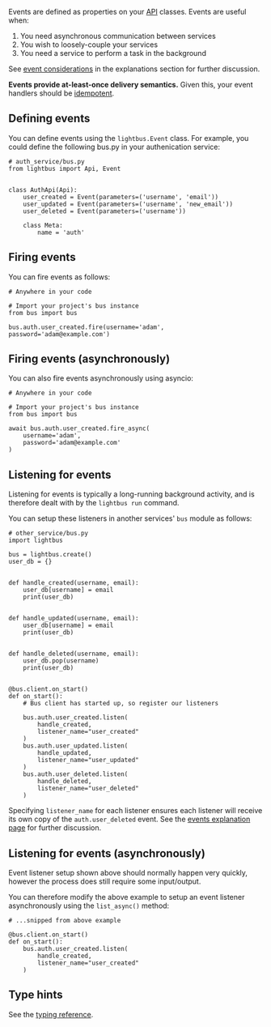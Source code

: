 Events are defined as properties on your [API](apis.md) classes.
Events are useful when:

1. You need asynchronous communication between services
1. You wish to loosely-couple your services
1. You need a service to perform a task in the background

See [event considerations] in the explanations section for further
discussion.

**Events provide at-least-once delivery semantics.** Given this,
your event handlers should be [idempotent].

## Defining events

You can define events using the `lightbus.Event` class. For example,
you could define the following bus.py in your authenication service:

```python3
# auth_service/bus.py
from lightbus import Api, Event


class AuthApi(Api):
    user_created = Event(parameters=('username', 'email'))
    user_updated = Event(parameters=('username', 'new_email'))
    user_deleted = Event(parameters=('username'))

    class Meta:
        name = 'auth'
```

## Firing events

You can fire events as follows:

```python3
# Anywhere in your code

# Import your project's bus instance
from bus import bus

bus.auth.user_created.fire(username='adam', password='adam@example.com')
```

## Firing events (asynchronously)

You can also fire events asynchronously using asyncio:

```python3
# Anywhere in your code

# Import your project's bus instance
from bus import bus

await bus.auth.user_created.fire_async(
    username='adam',
    password='adam@example.com'
)
```

## Listening for events

Listening for events is typically a long-running background
activity, and is therefore dealt with by the `lightbus run`
command.

You can setup these listeners in another services' `bus` module
as follows:

```python3
# other_service/bus.py
import lightbus

bus = lightbus.create()
user_db = {}


def handle_created(username, email):
    user_db[username] = email
    print(user_db)


def handle_updated(username, email):
    user_db[username] = email
    print(user_db)


def handle_deleted(username, email):
    user_db.pop(username)
    print(user_db)


@bus.client.on_start()
def on_start():
    # Bus client has started up, so register our listeners

    bus.auth.user_created.listen(
        handle_created,
        listener_name="user_created"
    )
    bus.auth.user_updated.listen(
        handle_updated,
        listener_name="user_updated"
    )
    bus.auth.user_deleted.listen(
        handle_deleted,
        listener_name="user_deleted"
    )

```

Specifying `listener_name` for each listener ensures each
listener will receive its own copy of the `auth.user_deleted` event.
See the [events explanation page] for further discussion.

## Listening for events (asynchronously)

Event listener setup shown above should normally happen very quickly,
however the process does still require some input/output.

You can therefore modify the above example to setup an event
listener asynchronously using the `list_async()` method:

```python3
# ...snipped from above example

@bus.client.on_start()
def on_start():
    bus.auth.user_created.listen(
        handle_created,
        listener_name="user_created"
    )
```

## Type hints

See the [typing reference](typing.md).


[idempotent]: https://en.wikipedia.org/wiki/Idempotence
[event considerations]: /explanation/events.md#considerations
[events explanation page]: /explanation/events.md

